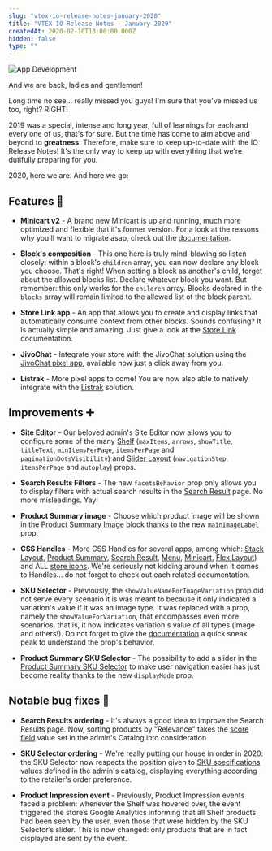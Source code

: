 ```yaml
---
slug: "vtex-io-release-notes-january-2020"
title: "VTEX IO Release Notes - January 2020"
createdAt: 2020-02-10T13:00:00.000Z
hidden: false
type: ""
---
```


![App Development](https://cdn.jsdelivr.net/gh/vtexdocs/dev-portal-content@main/images/vtex-io-release-notes-january-2020-0.png)

And we are back, ladies and gentlemen!

Long time no see... really missed you guys! I'm sure that you've missed us too, right? RIGHT!

2019 was a special, intense and long year, full of learnings for each and every one of us, that's for sure. But the time has come to aim above and beyond to **greatness**. Therefore, make sure to keep up-to-date with the IO Release Notes! It's the only way to keep up with everything that we're dutifully preparing for you.

2020, here we are. And here we go:

## Features 🚀

- **Minicart v2** - A brand new Minicart is up and running, much more optimized and flexible that it's former version. For a look at the reasons why you'll want to migrate asap, check out the [documentation](https://developers.vtex.com/docs/apps/vtex.minicart/).

- **Block's composition** - This one here is truly mind-blowing so listen closely: within a block's `children` array, you can now declare any block you choose. That's right! When setting a block as another's child, forget about the allowed blocks list. Declare whatever block you want. But remember: this only works for the `children` array. Blocks declared in the `blocks` array will remain limited to the allowed list of the block parent.

- **Store Link app** - An app that allows you to create and display links that automatically consume context from other blocks. Sounds confusing? It is actually simple and amazing. Just give a look at the [Store Link](https://developers.vtex.com/docs/apps/vtex.store-link/) documentation.

- **JivoChat** - Integrate your store with the JivoChat solution using the [JivoChat pixel app](https://vtex.io/docs/components/pixel/vtex.jivochat/), available now just a click away from you.

- **Listrak** - More pixel apps to come! You are now also able to natively integrate with the [Listrak](https://vtex.io/docs/components/pixel/vtex.listrak-pixel/) solution.

## Improvements ➕

- **Site Editor** - Our beloved admin's Site Editor now allows you to configure some of the many [Shelf](https://developers.vtex.com/docs/apps/vtex.shelf/) (`maxItems`, `arrows`, `showTitle`, `titleText`, `minItemsPerPage`, `itemsPerPage` and `paginationDotsVisibility`) and [Slider Layout](https://developers.vtex.com/docs/apps/vtex.slider-layout/) (`navigationStep`, `itemsPerPage` and `autoplay`) props.

- **Search Results Filters** - The new `facetsBehavior` prop only allows you to display filters with actual search results in the [Search Result](https://developers.vtex.com/docs/apps/vtex.search-result/) page. No more misleadings. Yay!

- **Product Summary image** - Choose which product image will be shown in the [Product Summary Image](https://developers.vtex.com/docs/apps/vtex.product-summary/ProductSummaryImage) block thanks to the new `mainImageLabel` prop.

- **CSS Handles** - More CSS Handles for several apps, among which: [Stack Layout](https://developers.vtex.com/docs/apps/vtex.stack-layout/), [Product Summary](), [Search Result](https://developers.vtex.com/docs/apps/vtex.search-result/), [Menu](https://developers.vtex.com/docs/apps/vtex.menu/), [Minicart](https://developers.vtex.com/docs/apps/vtex.minicart/), [Flex Layout](https://developers.vtex.com/docs/apps/vtex.flex-layout/)) and ALL [store icons](https://developers.vtex.com/docs/apps/vtex.store-icons/). We're seriously not kidding around when it comes to Handles... do not forget to check out each related documentation.

- **SKU Selector** - Previously, the `showValueNameForImageVariation` prop did not serve every scenario it is was meant to because it only indicated a variation's value if it was an image type. It was replaced with a prop, namely the `showValueForVariation`, that encompasses even more scenarios, that is, it now indicates variation's value of all types (image and others!). Do not forget to give the [documentation](https://developers.vtex.com/docs/apps/vtex.store-components/SkuSelector) a quick sneak peak to understand the prop's behavior.

- **Product Summary SKU Selector** - The possibility to add a slider in the [Product Summary SKU Selector](https://developers.vtex.com/docs/apps/vtex.product-summary/ProductSummarySkuSelector) to make user navigation easier has just become reality thanks to the new `displayMode` prop.

## Notable bug fixes 🐛

- **Search Results ordering** - It's always a good idea to improve the Search Results page. Now, sorting products by "Relevance" takes the [score field](https://help.vtex.com/tutorial/how-does-the-score-field-work--1BUZC0mBYEEIUgeQYAKcae) value set in the admin's Catalog into consideration.

- **SKU Selector ordering** - We're really putting our house in order in 2020: the SKU Selector now respects the position given to [SKU specifications](https://help.vtex.com/tracks/catalog-101--5AF0XfnjfWeopIFBgs3LIQ/2NQoBv8m4Yz3oQaLgDRagP#sku-specifications) values defined in the admin's catalog, displaying everything according to the retailer's order preference.

- **Product Impression event** - Previously, Product Impression events faced a problem: whenever the Shelf was hovered over, the event triggered the store’s Google Analytics informing that all Shelf products had been seen by the user, even those that were hidden by the SKU Selector’s slider. This is now changed: only products that are in fact displayed are sent by the event.
